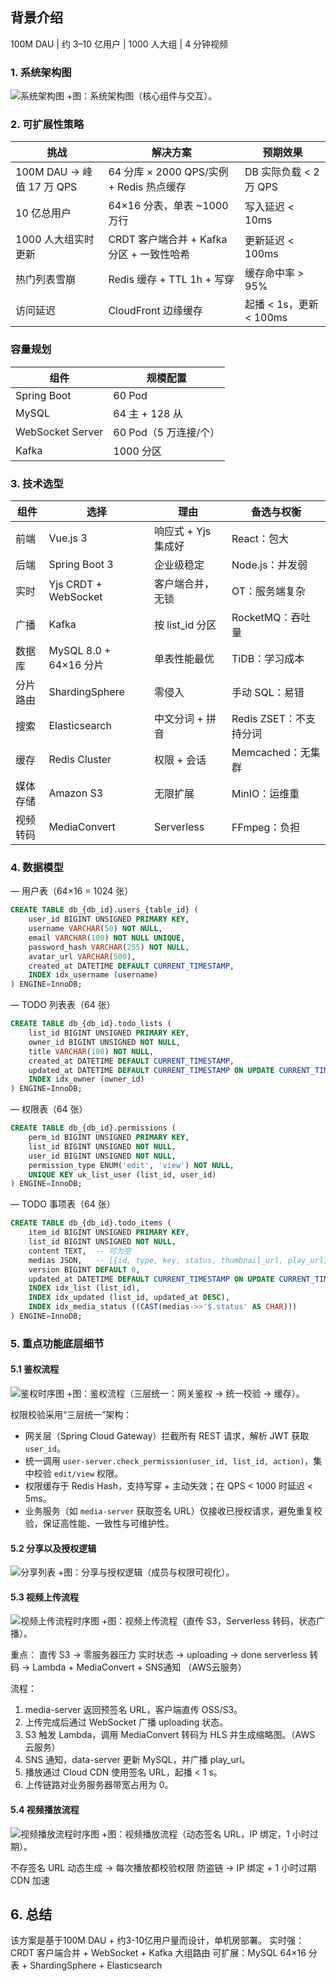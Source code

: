 ## 背景介绍
100M DAU | 约 3–10 亿用户 | 1000 人大组 | 4 分钟视频

### 1. 系统架构图

![系统架构图](imags/architecture.png)
+图：系统架构图（核心组件与交互）。

### 2. 可扩展性策略

| 挑战 | 解决方案 | 预期效果 |
| --- | --- | --- |
| 100M DAU → 峰值 17 万 QPS | 64 分库 × 2000 QPS/实例 + Redis 热点缓存 | DB 实际负载 < 2 万 QPS |
| 10 亿总用户 | 64×16 分表，单表 ~1000 万行 | 写入延迟 < 10ms |
| 1000 人大组实时更新 | CRDT 客户端合并 + Kafka 分区 + 一致性哈希 | 更新延迟 < 100ms |
| 热门列表雪崩 | Redis 缓存 + TTL 1h + 写穿 | 缓存命中率 > 95% |
| 访问延迟 | CloudFront 边缘缓存 | 起播 < 1s，更新 < 100ms |

### 容量规划

| 组件 | 规模配置 |
| --- | --- |
| Spring Boot | 60 Pod |
| MySQL | 64 主 + 128 从 |
| WebSocket Server | 60 Pod（5 万连接/个） |
| Kafka | 1000 分区 |

### 3. 技术选型

| 组件 | 选择 | 理由 | 备选与权衡 |
| --- | --- | --- | --- |
| 前端 | Vue.js 3 | 响应式 + Yjs 集成好 | React：包大 |
| 后端 | Spring Boot 3 | 企业级稳定 | Node.js：并发弱 |
| 实时 | Yjs CRDT + WebSocket | 客户端合并，无锁 | OT：服务端复杂 |
| 广播 | Kafka | 按 list_id 分区 | RocketMQ：吞吐量 |
| 数据库 | MySQL 8.0 + 64×16 分片 | 单表性能最优 | TiDB：学习成本 |
| 分片路由 | ShardingSphere | 零侵入 | 手动 SQL：易错 |
| 搜索 | Elasticsearch | 中文分词 + 拼音 | Redis ZSET：不支持分词 |
| 缓存 | Redis Cluster | 权限 + 会话 | Memcached：无集群 |
| 媒体存储 | Amazon S3 | 无限扩展 | MinIO：运维重 |
| 视频转码 | MediaConvert | Serverless | FFmpeg：负担 |

### 4. 数据模型

— 用户表（64×16 = 1024 张）
```sql
CREATE TABLE db_{db_id}.users_{table_id} (
    user_id BIGINT UNSIGNED PRIMARY KEY,
    username VARCHAR(50) NOT NULL,
    email VARCHAR(100) NOT NULL UNIQUE,
    password_hash VARCHAR(255) NOT NULL,
    avatar_url VARCHAR(500),
    created_at DATETIME DEFAULT CURRENT_TIMESTAMP,
    INDEX idx_username (username)
) ENGINE=InnoDB;
```

— TODO 列表表（64 张）
```sql
CREATE TABLE db_{db_id}.todo_lists (
    list_id BIGINT UNSIGNED PRIMARY KEY,
    owner_id BIGINT UNSIGNED NOT NULL,
    title VARCHAR(100) NOT NULL,
    created_at DATETIME DEFAULT CURRENT_TIMESTAMP,
    updated_at DATETIME DEFAULT CURRENT_TIMESTAMP ON UPDATE CURRENT_TIMESTAMP,
    INDEX idx_owner (owner_id)
) ENGINE=InnoDB;
```

— 权限表（64 张）
```sql
CREATE TABLE db_{db_id}.permissions (
    perm_id BIGINT UNSIGNED PRIMARY KEY,
    list_id BIGINT UNSIGNED NOT NULL,
    user_id BIGINT UNSIGNED NOT NULL,
    permission_type ENUM('edit', 'view') NOT NULL,
    UNIQUE KEY uk_list_user (list_id, user_id)
) ENGINE=InnoDB;
```

— TODO 事项表（64 张）
```sql
CREATE TABLE db_{db_id}.todo_items (
    item_id BIGINT UNSIGNED PRIMARY KEY,
    list_id BIGINT UNSIGNED NOT NULL,
    content TEXT,  -- 可为空
    medias JSON,   -- [{id, type, key, status, thumbnail_url, play_url}]
    version BIGINT DEFAULT 0,
    updated_at DATETIME DEFAULT CURRENT_TIMESTAMP ON UPDATE CURRENT_TIMESTAMP,
    INDEX idx_list (list_id),
    INDEX idx_updated (list_id, updated_at DESC),
    INDEX idx_media_status ((CAST(medias->>'$.status' AS CHAR)))
) ENGINE=InnoDB;
```

### 5. 重点功能底层细节

#### 5.1 鉴权流程

![鉴权时序图](imags/check_permission.png)
+图：鉴权流程（三层统一：网关鉴权 → 统一校验 → 缓存）。

权限校验采用“三层统一”架构：

- 网关层（Spring Cloud Gateway）拦截所有 REST 请求，解析 JWT 获取 `user_id`。
- 统一调用 `user-server.check_permission(user_id, list_id, action)`，集中校验 `edit/view` 权限。
- 权限缓存于 Redis Hash，支持写穿 + 主动失效；在 QPS < 1000 时延迟 < 5ms。
- 业务服务（如 `media-server` 获取签名 URL）仅接收已授权请求，避免重复校验，保证高性能、一致性与可维护性。

#### 5.2 分享以及授权逻辑

![分享列表](imags/share.png)
+图：分享与授权逻辑（成员与权限可视化）。


#### 5.3 视频上传流程
![视频上传流程时序图](imags/uploadvideo.png)
+图：视频上传流程（直传 S3，Serverless 转码，状态广播）。

重点：
直传 S3 → 零服务器压力
实时状态 → uploading → done
serverless 转码 → Lambda + MediaConvert + SNS通知  （AWS云服务）

流程：
1. media-server 返回预签名 URL，客户端直传 OSS/S3。
2. 上传完成后通过 WebSocket 广播 uploading 状态。
3. S3 触发 Lambda，调用 MediaConvert 转码为 HLS 并生成缩略图。（AWS 云服务）
4. SNS 通知，data-server 更新 MySQL，并广播 play_url。
5. 播放通过 Cloud CDN 使用签名 URL，起播 < 1 s。
6. 上传链路对业务服务器带宽占用为 0。

#### 5.4 视频播放流程

![视频播放流程时序图](imags/lookvideo1.png)
+图：视频播放流程（动态签名 URL，IP 绑定，1 小时过期）。

不存签名 URL 
动态生成 → 每次播放都校验权限
防盗链 → IP 绑定 + 1 小时过期
CDN 加速 

## 6. 总结

该方案是基于100M DAU + 约3-10亿用户量而设计，单机房部署。
实时强：CRDT 客户端合并 + WebSocket + Kafka 大组路由
可扩展：MySQL 64×16 分表 + ShardingSphere + Elasticsearch
